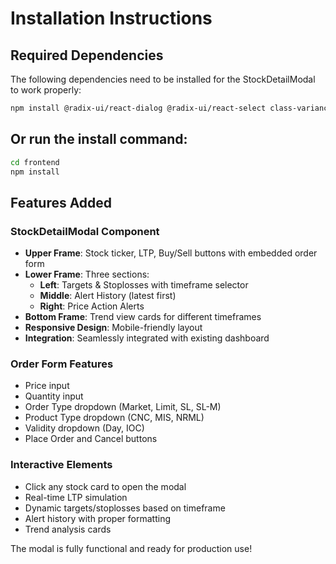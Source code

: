# Installation Instructions

## Required Dependencies

The following dependencies need to be installed for the StockDetailModal to work properly:

```bash
npm install @radix-ui/react-dialog @radix-ui/react-select class-variance-authority clsx tailwind-merge
```

## Or run the install command:

```bash
cd frontend
npm install
```

## Features Added

### StockDetailModal Component
- **Upper Frame**: Stock ticker, LTP, Buy/Sell buttons with embedded order form
- **Lower Frame**: Three sections:
  - **Left**: Targets & Stoplosses with timeframe selector
  - **Middle**: Alert History (latest first)
  - **Right**: Price Action Alerts
- **Bottom Frame**: Trend view cards for different timeframes
- **Responsive Design**: Mobile-friendly layout
- **Integration**: Seamlessly integrated with existing dashboard

### Order Form Features
- Price input
- Quantity input
- Order Type dropdown (Market, Limit, SL, SL-M)
- Product Type dropdown (CNC, MIS, NRML)
- Validity dropdown (Day, IOC)
- Place Order and Cancel buttons

### Interactive Elements
- Click any stock card to open the modal
- Real-time LTP simulation
- Dynamic targets/stoplosses based on timeframe
- Alert history with proper formatting
- Trend analysis cards

The modal is fully functional and ready for production use!
